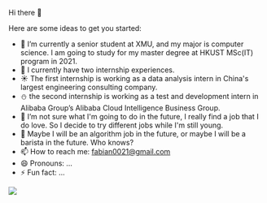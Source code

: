 Hi there 👋


Here are some ideas to get you started:

- 🔭 I’m currently a senior student at XMU, and my major is computer science. I am going to study for my master degree at HKUST MSc(IT) program in 2021.
- 🌱 I currently have two internship experiences. 
- ☀️ The first internship is working as a data analysis intern in China's largest engineering consulting company.
- ⛄ the second internship is working as a test and development intern in Alibaba Group’s Alibaba Cloud Intelligence Business Group.
- 👯 I’m not sure what I'm going to do in the future, I really find a job that I do love. So I decide to try different jobs while I'm still young. 
- 🤔 Maybe I will be an algorithm job in the future, or maybe I will be a barista in the future. Who knows? 
- 📫 How to reach me: fabian0021@gmail.com
- 😄 Pronouns: ...
- ⚡ Fun fact: ...

![](https://github-readme-stats.vercel.app/api?username=FangxuY)

